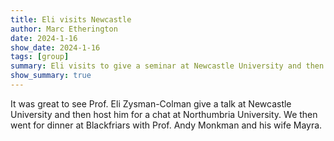 ```yaml
---
title: Eli visits Newcastle
author: Marc Etherington
date: 2024-1-16
show_date: 2024-1-16
tags: [group]
summary: Eli visits to give a seminar at Newcastle University and then stops by for a chat
show_summary: true
---
```

It was great to see Prof. Eli Zysman-Colman give a talk at Newcastle University and then host him for a chat at Northumbria University. We then went for dinner at Blackfriars with Prof. Andy Monkman and his wife Mayra.
